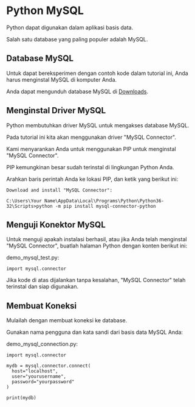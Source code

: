 # Python MySQL

Python dapat digunakan dalam aplikasi basis data.

Salah satu database yang paling populer adalah MySQL.

## Database MySQL
Untuk dapat bereksperimen dengan contoh kode dalam tutorial ini, Anda harus menginstal MySQL di komputer Anda.

Anda dapat mengunduh database MySQL di [Downloads](https://www.mysql.com/downloads/).

## Menginstal Driver MySQL
Python membutuhkan driver MySQL untuk mengakses database MySQL.

Pada tutorial ini kita akan menggunakan driver "MySQL Connector".

Kami menyarankan Anda untuk menggunakan PIP untuk menginstal "MySQL Connector".

PIP kemungkinan besar sudah terinstal di lingkungan Python Anda.

Arahkan baris perintah Anda ke lokasi PIP, dan ketik yang berikut ini:


```
Download and install "MySQL Connector":

C:\Users\Your Name\AppData\Local\Programs\Python\Python36-32\Scripts>python -m pip install mysql-connector-python
```

## Menguji Konektor MySQL
Untuk menguji apakah instalasi berhasil, atau jika Anda telah menginstal "MySQL Connector", buatlah halaman Python dengan konten berikut ini:


demo_mysql_test.py:
```
import mysql.connector
```

Jika kode di atas dijalankan tanpa kesalahan, "MySQL Connector" telah terinstal dan siap digunakan.


## Membuat Koneksi
Mulailah dengan membuat koneksi ke database.

Gunakan nama pengguna dan kata sandi dari basis data MySQL Anda:

demo_mysql_connection.py:

```
import mysql.connector

mydb = mysql.connector.connect(
  host="localhost",
  user="yourusername",
  password="yourpassword"
)

print(mydb)
```

